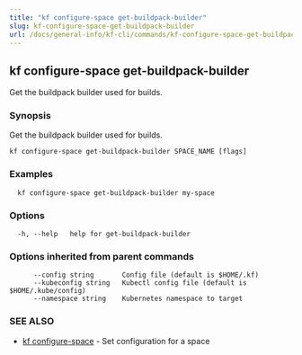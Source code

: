 ```yaml
---
title: "kf configure-space get-buildpack-builder"
slug: kf-configure-space-get-buildpack-builder
url: /docs/general-info/kf-cli/commands/kf-configure-space-get-buildpack-builder/
---
```

## kf configure-space get-buildpack-builder

Get the buildpack builder used for builds.

### Synopsis

Get the buildpack builder used for builds.

```
kf configure-space get-buildpack-builder SPACE_NAME [flags]
```

### Examples

```
  kf configure-space get-buildpack-builder my-space
```

### Options

```
  -h, --help   help for get-buildpack-builder
```

### Options inherited from parent commands

```
      --config string       Config file (default is $HOME/.kf)
      --kubeconfig string   Kubectl config file (default is $HOME/.kube/config)
      --namespace string    Kubernetes namespace to target
```

### SEE ALSO

* [kf configure-space](/docs/general-info/kf-cli/commands/kf-configure-space/)	 - Set configuration for a space

